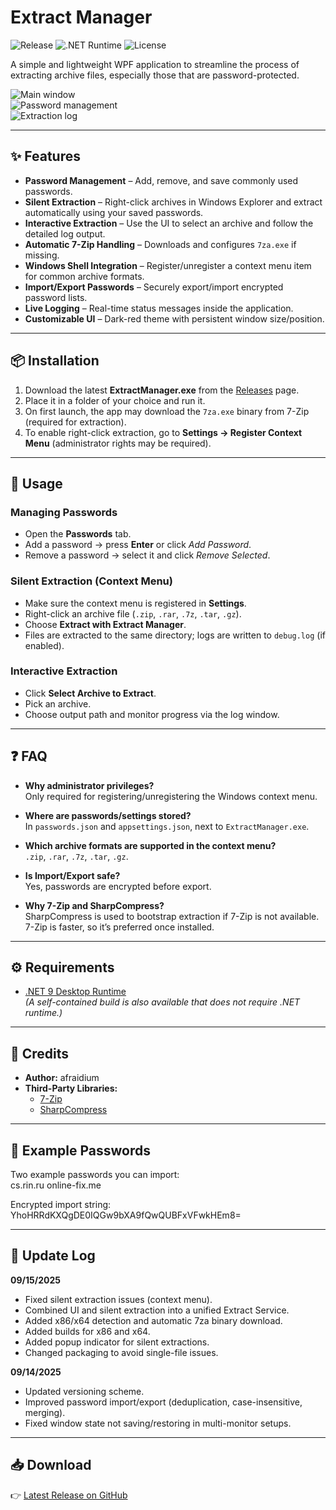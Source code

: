 # Extract Manager  

![Release](https://img.shields.io/github/v/release/Altansar69/Extract-Manager?style=flat-square) 
![.NET Runtime](https://img.shields.io/badge/.NET-9.0-blue?style=flat-square) 
![License](https://img.shields.io/github/license/Altansar69/Extract-Manager?style=flat-square)

A simple and lightweight WPF application to streamline the process of extracting archive files, especially those that are password-protected.  

![Main window](https://i.imgur.com/0yVwcL7.png)  
![Password management](https://i.imgur.com/iKGewmH.png)  
![Extraction log](https://i.imgur.com/1ajj9aT.png)  

---

## ✨ Features  

- **Password Management** – Add, remove, and save commonly used passwords.  
- **Silent Extraction** – Right-click archives in Windows Explorer and extract automatically using your saved passwords.  
- **Interactive Extraction** – Use the UI to select an archive and follow the detailed log output.  
- **Automatic 7-Zip Handling** – Downloads and configures `7za.exe` if missing.  
- **Windows Shell Integration** – Register/unregister a context menu item for common archive formats.  
- **Import/Export Passwords** – Securely export/import encrypted password lists.  
- **Live Logging** – Real-time status messages inside the application.  
- **Customizable UI** – Dark-red theme with persistent window size/position.  

---

## 📦 Installation  

1. Download the latest **ExtractManager.exe** from the [Releases](../../releases) page.  
2. Place it in a folder of your choice and run it.  
3. On first launch, the app may download the `7za.exe` binary from 7-Zip (required for extraction).  
4. To enable right-click extraction, go to **Settings → Register Context Menu** (administrator rights may be required).  

---

## 🚀 Usage  

### Managing Passwords  
- Open the **Passwords** tab.  
- Add a password → press **Enter** or click *Add Password*.  
- Remove a password → select it and click *Remove Selected*.  

### Silent Extraction (Context Menu)  
- Make sure the context menu is registered in **Settings**.  
- Right-click an archive file (`.zip`, `.rar`, `.7z`, `.tar`, `.gz`).  
- Choose **Extract with Extract Manager**.  
- Files are extracted to the same directory; logs are written to `debug.log` (if enabled).  

### Interactive Extraction  
- Click **Select Archive to Extract**.  
- Pick an archive.  
- Choose output path and monitor progress via the log window.  

---

## ❓ FAQ  

- **Why administrator privileges?**  
  Only required for registering/unregistering the Windows context menu.  

- **Where are passwords/settings stored?**  
  In `passwords.json` and `appsettings.json`, next to `ExtractManager.exe`.  

- **Which archive formats are supported in the context menu?**  
  `.zip`, `.rar`, `.7z`, `.tar`, `.gz`.  

- **Is Import/Export safe?**  
  Yes, passwords are encrypted before export.  

- **Why 7-Zip and SharpCompress?**  
  SharpCompress is used to bootstrap extraction if 7-Zip is not available. 7-Zip is faster, so it’s preferred once installed.  

---

## ⚙️ Requirements  

- [.NET 9 Desktop Runtime](https://dotnet.microsoft.com/en-us/download/dotnet/9.0)  
  *(A self-contained build is also available that does not require .NET runtime.)*  

---

## 📜 Credits  

- **Author:** afraidium  
- **Third-Party Libraries:**  
  - [7-Zip](https://www.7-zip.org/)  
  - [SharpCompress](https://github.com/adamhathcock/sharpcompress)  

---

## 🔑 Example Passwords  

Two example passwords you can import:  
cs.rin.ru
online-fix.me

Encrypted import string:  
YhoHRRdKXQgDE0IQGw9bXA9fQwQUBFxVFwkHEm8=

---

## 📅 Update Log  

**09/15/2025**  
- Fixed silent extraction issues (context menu).  
- Combined UI and silent extraction into a unified Extract Service.  
- Added x86/x64 detection and automatic 7za binary download.  
- Added builds for x86 and x64.  
- Added popup indicator for silent extractions.  
- Changed packaging to avoid single-file issues.  

**09/14/2025**  
- Updated versioning scheme.  
- Improved password import/export (deduplication, case-insensitive, merging).  
- Fixed window state not saving/restoring in multi-monitor setups.  

---

## 📥 Download  

👉 [Latest Release on GitHub](../../releases)  
